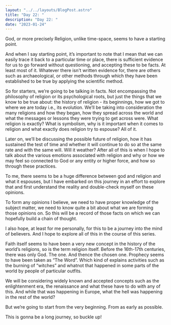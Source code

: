 ```yaml
---
layout: "../../layouts/BlogPost.astro"
title: "Day 22: "
description: "Day 22: "
date: "2023-01-24"
---
```



God, or more precisely Religion, unlike time-space, seems to have a starting point.

And when I say starting point, it’s important to note that I mean that we can easily trace it back to a particular time or place, there is sufficient evidence for us to go forward without questioning, and accepting these to be facts. At least most of it. Whatever there isn't written evidence for, there are others such as archaeological, or other methods through which they have been established to be true by applying the scientific method.

So for starters, we’re going to be talking in facts. Not encompassing the philosophy of religion or its psychological roots, but just the things that we know to be true about: the history of religion - its beginnings, how we got to where we are today i.e., its evolution. We’ll be taking into consideration the many religions and how they began, how they spread across the world and what the messages or lessons they were trying to get across were. What religion is exactly? What is symbolism, why is it important when it comes to religion and what exactly does religion try to espouse? All of it.

Later on, we’ll be discussing the possible future of religion, how it has sustained the test of time and whether it will continue to do so at the same rate and with the same will. Will it weather? After all of this is when I hope to talk about the various emotions associated with religion and why or how we may feel so connected to God or any entity or higher force, and how so through these practices.

To me, there seems to be a huge difference between god and religion and what it espouses, but I have embarked on this journey in an effort to explore that and first understand the reality and double-check myself on these opinions.

To form any opinions I believe, we need to have proper knowledge of the subject matter, we need to know quite a bit about what we are forming those opinions on. So this will be a record of those facts on which we can hopefully build a chain of thought.

I also hope, at least for me personally, for this to be a journey into the mind of believers. And I hope to explore all of this in the course of this series.

Faith itself seems to have been a very new concept in the history of the world’s religions, so is the term religion itself. Before the 16th-17th centuries, there was only God. The one. And thence the chosen one. Prophecy seems to have been taken as “The Word”. Which kind of explains activities such as the burning of “witches” and whatnot that happened in some parts of the world by people of particular outfits.

We will be considering widely known and accepted concepts such as the enlightenment era, the renaissance and what these have to do with any of this. And while that was happening in Europe, what the hell was happening in the rest of the world?

But we’re going to start from the very beginning. From as early as possible.  
  
This is gonna be a long journey, so buckle up!


